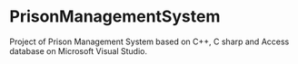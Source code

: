 # PrisonManagementSystem
Project of Prison Management System based on C++, C sharp and Access database on Microsoft Visual Studio.
